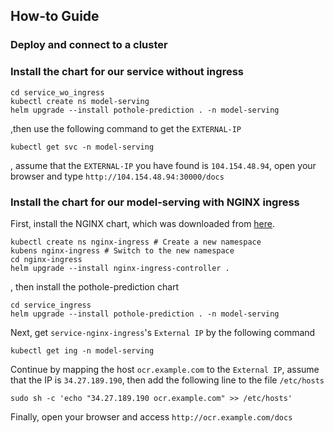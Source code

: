 ## How-to Guide
### Deploy and connect to a cluster

### Install the chart for our service without ingress
```shell
cd service_wo_ingress
kubectl create ns model-serving
helm upgrade --install pothole-prediction . -n model-serving
```
,then use the following command to get the `EXTERNAL-IP`
```
kubectl get svc -n model-serving
```
, assume that the `EXTERNAL-IP` you have found is `104.154.48.94`, open your browser and type `http://104.154.48.94:30000/docs`

### Install the chart for our model-serving with NGINX ingress
First, install the NGINX chart, which was downloaded from [here](https://docs.nginx.com/nginx-ingress-controller/installation/installation-with-helm/#managing-the-chart-via-sources).
```shell
kubectl create ns nginx-ingress # Create a new namespace
kubens nginx-ingress # Switch to the new namespace
cd nginx-ingress
helm upgrade --install nginx-ingress-controller .
```
, then install the pothole-prediction chart
```shell
cd service_ingress
helm upgrade --install pothole-prediction . -n model-serving
```
Next, get `service-nginx-ingress`'s `External IP` by the following command
```shell
kubectl get ing -n model-serving
```
Continue by mapping the host `ocr.example.com` to the `External IP`, assume that the IP is `34.27.189.190`, then add the following line to the file `/etc/hosts`

```shell
sudo sh -c 'echo "34.27.189.190 ocr.example.com" >> /etc/hosts'
```
Finally, open your browser and access `http://ocr.example.com/docs`
